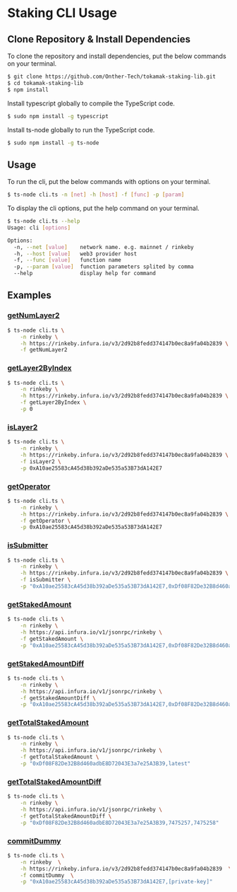 # Staking CLI Usage

## Clone Repository & Install Dependencies
To clone the repository and install dependencies, put the below commands on your terminal.
```sh
$ git clone https://github.com/Onther-Tech/tokamak-staking-lib.git
$ cd tokamak-staking-lib
$ npm install
```

Install typescript globally to compile the TypeScript code.
```sh
$ sudo npm install -g typescript
```

Install ts-node globally to run the TypeScript code.
```sh
$ sudo npm install -g ts-node
```

## Usage
To run the cli, put the below commands with options on your terminal.
```sh
$ ts-node cli.ts -n [net] -h [host] -f [func] -p [param]
```

To display the cli options, put the help command on your terminal.
```sh
$ ts-node cli.ts --help
Usage: cli [options]

Options:
  -n, --net [value]    network name. e.g. mainnet / rinkeby
  -h, --host [value]   web3 provider host
  -f, --func [value]   function name
  -p, --param [value]  function parameters splited by comma
  --help               display help for command
```

## Examples
### [getNumLayer2](./api_reference.md#getNumLayer2)
```sh
$ ts-node cli.ts \
    -n rinkeby \
    -h https://rinkeby.infura.io/v3/2d92b8fedd374147b0ec8a9fa04b2839 \
    -f getNumLayer2
```

### [getLayer2ByIndex](./api_reference.md#getLayer2ByIndex)
```sh
$ ts-node cli.ts \
    -n rinkeby \
    -h https://rinkeby.infura.io/v3/2d92b8fedd374147b0ec8a9fa04b2839 \
    -f getLayer2ByIndex \
    -p 0
```

### [isLayer2](./api_reference.md#isLayer2)
```sh
$ ts-node cli.ts \
    -n rinkeby \
    -h https://rinkeby.infura.io/v3/2d92b8fedd374147b0ec8a9fa04b2839 \
    -f isLayer2 \
    -p 0xA10ae25583cA45d38b392aDe535a53B73dA142E7
```

### [getOperator](./api_reference.md#getOperator)
```sh
$ ts-node cli.ts \
    -n rinkeby \
    -h https://rinkeby.infura.io/v3/2d92b8fedd374147b0ec8a9fa04b2839 \
    -f getOperator \
    -p 0xA10ae25583cA45d38b392aDe535a53B73dA142E7
```

### [isSubmitter](./api_reference.md#isSubmitter)
```sh
$ ts-node cli.ts \
    -n rinkeby \
    -h https://rinkeby.infura.io/v3/2d92b8fedd374147b0ec8a9fa04b2839 \
    -f isSubmitter \
    -p "0xA10ae25583cA45d38b392aDe535a53B73dA142E7,0xDf08F82De32B8d460adbE8D72043E3a7e25A3B39"
```

### [getStakedAmount](./api_reference.md#getStakedAmount)
```sh
$ ts-node cli.ts \
    -n rinkeby \
    -h https://api.infura.io/v1/jsonrpc/rinkeby \
    -f getStakedAmount \
    -p "0xA10ae25583cA45d38b392aDe535a53B73dA142E7,0xDf08F82De32B8d460adbE8D72043E3a7e25A3B39,latest"
```

### [getStakedAmountDiff](./api_reference.md#getStakedAmountDiff)
```sh
$ ts-node cli.ts \
    -n rinkeby \
    -h https://api.infura.io/v1/jsonrpc/rinkeby \
    -f getStakedAmountDiff \
    -p "0xA10ae25583cA45d38b392aDe535a53B73dA142E7,0xDf08F82De32B8d460adbE8D72043E3a7e25A3B39,7475257,7475258"
```

### [getTotalStakedAmount](./api_reference.md#getTotalStakedAmount)
```sh
$ ts-node cli.ts \
    -n rinkeby \
    -h https://api.infura.io/v1/jsonrpc/rinkeby \
    -f getTotalStakedAmount \
    -p "0xDf08F82De32B8d460adbE8D72043E3a7e25A3B39,latest"
```

### [getTotalStakedAmountDiff](./api_reference.md#getTotalStakedAmountDiff)
```sh
$ ts-node cli.ts \
    -n rinkeby \
    -h https://api.infura.io/v1/jsonrpc/rinkeby \
    -f getTotalStakedAmountDiff \
    -p "0xDf08F82De32B8d460adbE8D72043E3a7e25A3B39,7475257,7475258"
```

### [commitDummy](./api_reference.md#commitDummy)
```sh
$ ts-node cli.ts \
    -n rinkeby  \
    -h https://rinkeby.infura.io/v3/2d92b8fedd374147b0ec8a9fa04b2839  \
    -f commitDummy  \
    -p "0xA10ae25583cA45d38b392aDe535a53B73dA142E7,[private-key]"
```

